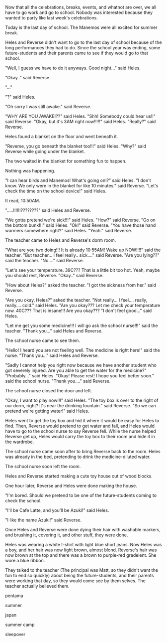 Now that all the celebrations, breaks, events, and whatnot are over, we all have to go work and go to school. Nobody was interested because they wanted to party like last week's celebrations.

Today is the last day of school. The Manemos were all excited for summer break. 

Heles and Reverse didn't want to go to the last day of school because of the long performances they had to do. Since the school year was ending, some future-students and their parents came to see if they would go to that school.

"Well, I guess we have to do it anyways. Good night..." said Heles.

"Okay.." said Reverse.

"..." 

"?" said Heles.

"Oh sorry I was still awake." said Reverse.

"WHY ARE YOU AWAKE!??" said Heles. "Shh! Somebody could hear us!!" said Reverse. "Okay, but it's 3AM right now!!!!!" said Heles. "Really?" said Reverse.

Heles found a blanket on the floor and went beneath it.

"Reverse, you go beneath the blanket too!!!" said Heles. "Why?" said Reverse while going under the blanket.

The two waited in the blanket for something fun to happen. 

Nothing was happening. 

"I can hear birds and Manemos! What's going on!?" said Heles. "I don't know. We only were in the blanket for like 10 minutes." said Reverse. "Let's check the time on the school device!" said Heles.

It read, 10:50AM.

".....!!!!!!????????" said Heles and Reverse.

"We gotta pretend we're sick!!!" said Heles. "How?" said Reverse. "Go on the bottom bunk!!!" said Heles. "Ok!" said Reverse. "You have those hand warmers somewhere right?" said Heles. "Yeah." said Reverse.

The teacher came to Heles and Reverse's dorm room.

"What are you two doing!!! It is already 10:55AM! Wake up NOW!!!!" said the teacher. "But teacher... I feel really.. sick...." said Reverse. "Are you lying??" said the teacher. "No...." said Reverse. 

"Let's see your temperature. 39C??? That is a little bit too hot. Yeah, maybe you should rest, Reverse. "Okay.." said Reverse.

"How about Heles?" asked the teacher. "I got the sickness from her." said Reverse.

"Are you okay, Heles?" asked the teacher. "Not really... I feel.... really, really.... cold." said Heles. "Are you okay??? Let me check your temperature now. 40C??? That is insane!!! Are you okay??? "I don't feel good..." said Heles.

"Let me get you some medicine!!! I will go ask the school nurse!!!" said the teacher. "Thank you..." said Heles and Reverse.

The school nurse came to see them.

"Hello! I heard you are not feeling well. The medicine is right here!" said the nurse. "Thank you..." said Heles and Reverse.

"Sadly I cannot help you right now because we have another student who got severely injured. Are you able to get the water for the medicine?" "Probably..." said Heles. "Okay! Please rest! I hope you feel better soon." said the school nurse. "Thank you...." said Reverse.

The school nurse closed the door and left.

"Okay, I want to play now!!!" said Heles. "The toy box is over to the right of our dorm, right? It's near the drinking fountain." said Reverse. "So we can pretend we're getting water!" said Heles.

Heles went to get the toy box and hid it where it would be easy for Heles to find. Then, Reverse would pretend to get water and fall, and Heles would have to go to the school nurse to say Reverse fell. While the nurse helped Reverse get up, Heles would carry the toy box to their room and hide it in the wardrobe.

The school nurse came soon after to bring Reverse back to the room. Heles was already in the bed, pretending to drink the medicine-diluted water.

The school nurse soon left the room.

Heles and Reverse started making a cute toy house out of wood blocks.

One hour later, Reverse and Heles were done making the house.

"I'm bored. Should we pretend to be one of the future-students coming to check the school. 

"I'll be Cafe Latte, and you'll be Azuki!" said Heles.

"I like the name Azuki!" said Reverse.

Once Heles and Reverse were done dying their hair with washable markers, and brushing it, covering it, and other stuff, they were done.

Heles was wearing a white t-shirt with light blue short jeans. Now Heles was a boy, and her hair was now light brown, almost blond. Reverse's hair was now brown at the top and there was a brown to purple-red gradeient. She wore a blue ribbon.

They talked to the teacher (The principal was Matt, so they didn't want the fun to end so quickly) about being the future-students, and their parents were working that day, so they would come see by them selves. The teacher actually believed them.

pentama 

summer

japan

summer camp

sleepover



